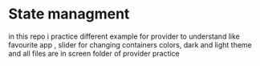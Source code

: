 # State managment

in this repo i practice different example for provider to understand like favourite app , slider for changing containers colors, dark and light theme and all files are in screen folder of provider practice
